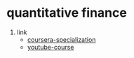 # quantitative finance

1. link
   * [coursera-specialization](https://www.coursera.org/specializations/finance-quantitative-modeling-analysts)
   * [youtube-course](https://youtu.be/IRMn6JQvU8A)
